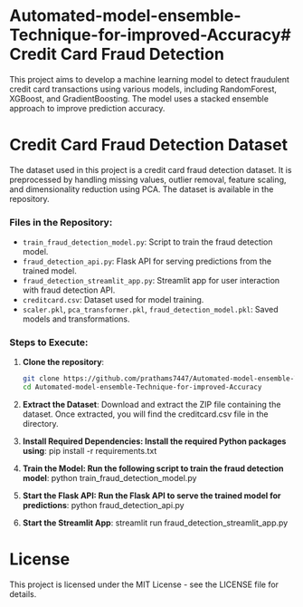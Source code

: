 # Automated-model-ensemble-Technique-for-improved-Accuracy# Credit Card Fraud Detection

This project aims to develop a machine learning model to detect fraudulent credit card transactions using various models, including RandomForest, XGBoost, and GradientBoosting. The model uses a stacked ensemble approach to improve prediction accuracy.

# Credit Card Fraud Detection Dataset

The dataset used in this project is a credit card fraud detection dataset. It is preprocessed by handling missing values, outlier removal, feature scaling, and dimensionality reduction using PCA. The dataset is available in the repository.

### Files in the Repository:

- `train_fraud_detection_model.py`: Script to train the fraud detection model.
- `fraud_detection_api.py`: Flask API for serving predictions from the trained model.
- `fraud_detection_streamlit_app.py`: Streamlit app for user interaction with fraud detection API.
- `creditcard.csv`: Dataset used for model training.
- `scaler.pkl`, `pca_transformer.pkl`, `fraud_detection_model.pkl`: Saved models and transformations.

### Steps to Execute:

1. **Clone the repository**:

   ```bash
   git clone https://github.com/prathams7447/Automated-model-ensemble-Technique-for-improved-Accuracy.git
   cd Automated-model-ensemble-Technique-for-improved-Accuracy

   ```

2. **Extract the Dataset**:
   Download and extract the ZIP file containing the dataset. Once extracted, you will find the creditcard.csv file in the directory.

3. **Install Required Dependencies: Install the required Python packages using**:
   pip install -r requirements.txt

4. **Train the Model: Run the following script to train the fraud detection model**:
   python train_fraud_detection_model.py

5. **Start the Flask API: Run the Flask API to serve the trained model for predictions**:
   python fraud_detection_api.py

6. **Start the Streamlit App**:
   streamlit run fraud_detection_streamlit_app.py

# License

This project is licensed under the MIT License - see the LICENSE file for details.

